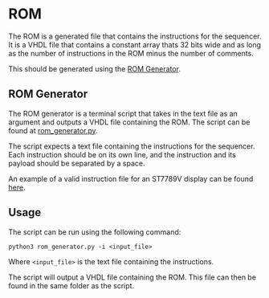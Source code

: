 # ROM

The ROM is a generated file that contains the instructions for the sequencer. It is a VHDL file that contains a constant array thats 32 bits wide and as long as the number of instructions in the ROM minus the number of comments.

This should be generated using the [ROM Generator](#rom-generator).

## ROM Generator

The ROM generator is a terminal script that takes in the text file as an argument and outputs a VHDL file containing the ROM.
The script can be found at [rom_generator.py](rom/rom_generator.py).

The script expects a text file containing the instructions for the sequencer. Each instruction should be on its own line, and the instruction and its payload should be separated by a space.

An example of a valid instruction file for an ST7789V display can be found [here](rom/example/st7789v_instructions.txt).

## Usage

The script can be run using the following command:
```
python3 rom_generator.py -i <input_file>
```
Where `<input_file>` is the text file containing the instructions.

The script will output a VHDL file containing the ROM. This file can then be found in the same folder as the script.